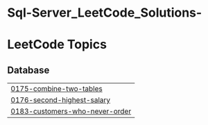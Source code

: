 # Sql-Server_LeetCode_Solutions-
<!---LeetCode Topics Start-->
# LeetCode Topics
## Database
|  |
| ------- |
| [0175-combine-two-tables](https://github.com/fcimahmoud/Sql-Server_LeetCode_Solutions/tree/master/0175-combine-two-tables) |
| [0176-second-highest-salary](https://github.com/fcimahmoud/Sql-Server_LeetCode_Solutions/tree/master/0176-second-highest-salary) |
| [0183-customers-who-never-order](https://github.com/fcimahmoud/Sql-Server_LeetCode_Solutions/tree/master/0183-customers-who-never-order) |
<!---LeetCode Topics End-->